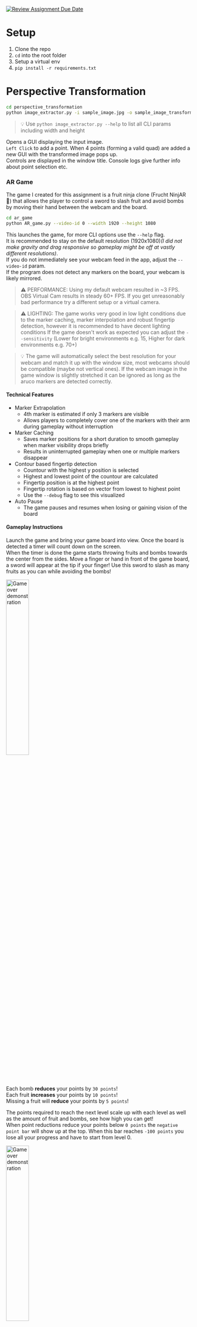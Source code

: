 [![Review Assignment Due Date](https://classroom.github.com/assets/deadline-readme-button-22041afd0340ce965d47ae6ef1cefeee28c7c493a6346c4f15d667ab976d596c.svg)](https://classroom.github.com/a/-leASaOw)

# Setup

1. Clone the repo
2. `cd` into the root folder
3. Setup a virtual env
4. `pip install -r requirements.txt`

# Perspective Transformation


```sh
cd perspective_transformation
python image_extractor.py -i sample_image.jpg -o sample_image_transformed.jpg
```
> 💡 Use `python image_extractor.py --help` to list all CLI params including width and height

Opens a GUI displaying the input image.  
`Left Click` to add a point. When 4 points (forming a valid quad) are added a new GUI with the transformed image pops up.  
Controls are displayed in the window title. Console logs give further info about point selection etc.

### AR Game

The game I created for this assignment is a fruit ninja clone (Frucht NinjAR 🧠) that allows the player to control a sword to slash fruit and avoid bombs by moving their hand between the webcam and the board.

```sh
cd ar_game
python AR_game.py --video-id 0 --width 1920 --height 1080
```

This launches the game, for more CLI options use the `--help` flag.  
It is recommended to stay on the default resolution (1920x1080)*(I did not make gravity and drag responsive so gameplay might be off at vastly different resolutions)*.  
If you do not immediately see your webcam feed in the app, adjust the `--video-id` param.  
If the program does not detect any markers on the board, your webcam is likely mirrored.    

> ⚠️ PERFORMANCE: Using my default webcam resulted in ~3 FPS. OBS Virtual Cam results in steady 60+ FPS.
If you get unreasonably bad performance try a different setup or a virtual camera.

> ⚠️ LIGHTING: The game works very good in low light conditions due to the marker caching, marker interpolation and robust fingertip detection, however it is recommended to have decent lighting conditions
If the game doesn't work as expected you can adjust the `--sensitivity` (Lower for bright environments e.g. 15, Higher for dark environments e.g. 70+)

> 💡 The game will automatically select the best resolution for your webcam and match it up with the window size, most webcams should be compatible (maybe not vertical ones).
If the webcam image in the game window is slightly stretched it can be ignored as long as the aruco markers are detected correctly. 

#### Technical Features

- Marker Extrapolation
    - 4th marker is estimated if only 3 markers are visible
    - Allows players to completely cover one of the markers with their arm during gameplay without interruption
- Marker Caching 
    - Saves marker positions for a short duration to smooth gameplay when marker visibility drops briefly
    - Results in uninterrupted gameplay when one or multiple markers disappear
- Contour based fingertip detection
    - Countour with the highest y position is selected
    - Highest and lowest point of the countour are calculated
    - Fingertip position is at the highest point
    - Fingertip rotation is based on vector from lowest to highest point
    - Use the `--debug` flag to see this visualized
- Auto Pause
    - The game pauses and resumes when losing or gaining vision of the board

#### Gameplay Instructions

Launch the game and bring your game board into view. Once the board is detected a timer will count down on the screen.  
When the timer is done the game starts throwing fruits and bombs towards the center from the sides.
Move a finger or hand in front of the game board, a sword will appear at the tip if your finger! Use this sword to slash as many fruits as you can while avoiding the bombs!

<img src="doc/gameplay.gif" width="35%" alt="Game over demonstration">


Each bomb **reduces** your points by `30 points`!  
Each fruit **increases** your points by `10 points`!  
Missing a fruit will **reduce** your points by `5 points`!  

The points required to reach the next level scale up with each level as well as the amount of fruit and bombs, see how high you can get!   
When point reductions reduce your points below `0 points` the `negative point bar` will show up at the top. When this bar reaches `-100 points` you lose all your progress and have to start from level 0.

<img src="doc/game_over.gif" width="35%" alt="Game over demonstration">

### AR Game (3D)

A simple extension of the sample app. Marker IDs 4 and 5 are mapped to [enton.obj](ar_game_3d/enton.obj) and [glurak.obj](ar_game_3d/glurak.obj).  
When the markers are within a certain distance of each other, the characters will start attacking each other. They use the default scaling animation to attack.  
The first character that drops to 0 health shrinks and disappears.

```sh
cd ar_game
python AR_game_3d.py
```

**Known Issues**
- No matter which model I tried or how I exported them from blender I couldn't get the model to have textures.  
- The models often invert their rotation briefly, likely due to the way marker position and rotation are calculated.  

## Sources

All assets used are free to use, modify and distribute non-commercially.

Asset Sources: 
- https://catdev-pixelarts.itch.io/catdevs-exotics-swords (Sword)
- https://jennpixel.itch.io/fruits-pack-12 (Fruits)
- https://ahninniah.itch.io/free-game-items-pack-2 (Bomb)
- https://www.cgtrader.com/free-3d-models/animals/reptile/animated-charizard-pokemon-3d-model (3D Model)
